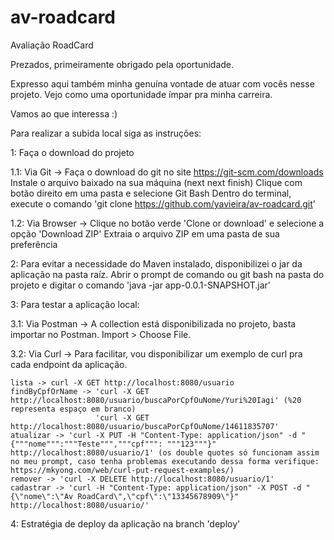 # av-roadcard
Avaliação RoadCard

Prezados, primeiramente obrigado pela oportunidade.

Expresso aqui também minha genuína vontade de atuar com vocês nesse projeto. Vejo como uma oportunidade ímpar pra minha carreira.

Vamos ao que interessa :)

Para realizar a subida local siga as instruções:

1: Faça o download do projeto 

 1.1: Via Git -> Faça o download do git no site https://git-scm.com/downloads
                 Instale o arquivo baixado na sua máquina (next next finish)
                 Clique com botão direito em uma pasta e selecione Git Bash
                 Dentro do terminal, execute o comando 'git clone https://github.com/yavieira/av-roadcard.git'
 
 1.2: Via Browser -> Clique no botão verde 'Clone or download' e selecione a opção 'Download ZIP'
                     Extraia o arquivo ZIP em uma pasta de sua preferência                 
                     
 2: Para evitar a necessidade do Maven instalado, disponibilizei o jar da aplicação na pasta raíz. Abrir o prompt de comando ou git bash na pasta do projeto e digitar o comando 'java -jar app-0.0.1-SNAPSHOT.jar'
 
 3: Para testar a aplicação local:
  
  3.1: Via Postman -> A collection está disponibilizada no projeto, basta importar no Postman. Import > Choose File.
  
  3.2: Via Curl -> Para facilitar, vou disponibilizar um exemplo de curl pra cada endpoint da aplicação.
  
    lista -> curl -X GET http://localhost:8080/usuario
    findByCpfOrName -> 'curl -X GET http://localhost:8080/usuario/buscaPorCpfOuNome/Yuri%20Iagi' (%20 representa espaço em branco)
                       'curl -X GET http://localhost:8080/usuario/buscaPorCpfOuNome/14611835707'
    atualizar -> 'curl -X PUT -H "Content-Type: application/json" -d "{"""nome""":"""Teste""","""cpf""": """123"""}" http://localhost:8080/usuario/1' (os double quotes só funcionam assim no meu prompt, caso tenha problemas executando dessa forma verifique: https://mkyong.com/web/curl-put-request-examples/)
    remover -> 'curl -X DELETE http://localhost:8080/usuario/1'
    cadastrar -> 'curl -H "Content-Type: application/json" -X POST -d "{\"nome\":\"Av RoadCard\",\"cpf\":\"13345678909\"}" http://localhost:8080/usuario/'

4: Estratégia de deploy da aplicação na branch 'deploy'
